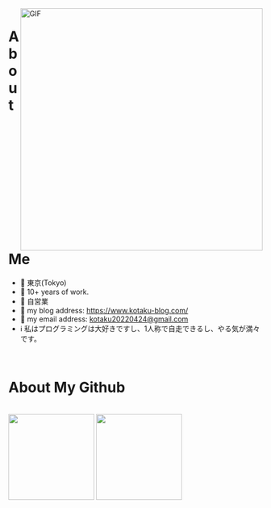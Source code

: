 <img align="right" alt="GIF" src="https://raw.githubusercontent.com/Espresso521/open-assets/main/img/blog/gif3.gif" width="480"/>

# About Me

- 📍 東京(Tokyo)
- :construction_worker: 10+ years of work.
- 🏢 自営業
- :flags: my blog address: https://www.kotaku-blog.com/
- :email: my email address: [kotaku20220424@gmail.com](mailto:kotaku20220424@gmail.com)
- ℹ️ 私はプログラミングは大好きですし、1人称で自走できるし、やる気が満々です。

</br>

# About My Github

<!--[![Top Langs](https://github-readme-stats.vercel.app/api/top-langs/?username=hqwlkj&layout=compact&langs_count=8&theme=cobalt)](https://github.com/hqwlkj/github-readme-stats)

[![Top Langs](https://github-readme-stats.vercel.app/api?username=hqwlkj&show_icons=true&theme=cobalt)](https://github.com/hqwlkj/github-readme-stats)-->

<br/> 
<div align="left">
<img height='170' src="https://github-readme-stats.vercel.app/api/top-langs/?username=Espresso521&layout=compact&langs_count=8&theme=cobalt" align="center" />
<img height='170' src="https://github-readme-stats.vercel.app/api?username=Espresso521&show_icons=true&theme=cobalt" align="center" />
</div> 

</br>
<div align="center">
<!--     <a href="https://juejin.cn/user/3931509310370701/posts"><img src="https://img.shields.io/badge/Website-掘金-blue" /></a>&emsp; -->
<!--     <a href="https://twitter.com/sun0225SUN/"><img src="https://img.shields.io/badge/Twitter-推特-blue" /></a>&emsp; -->
<!--     <a href="https://www.youtube.com/@sun0225SUN"><img src="https://img.shields.io/badge/YouTube-油管-c32136" /></a>&emsp; -->
<!--     <a href="https://box.sunguoqi.com/weixin_mp"><img src="https://img.shields.io/badge/WeChat-微信-07c160" /></a>&emsp; -->
<!--     <a href="https://space.bilibili.com/321426902"><img src="https://img.shields.io/badge/Bilibili-B站-ff69b4" /></a>&emsp; -->
<!--     <a href="https://blog.csdn.net/weixin_50915462/"><img src="https://img.shields.io/badge/CSDN-论坛-c32136" /></a>&emsp; -->
<!--     <a href="https://www.zhihu.com/people/sunguoqi/"><img src="https://img.shields.io/badge/Zhihu-知乎-blue" /></a>&emsp; -->
    <!-- visitor statistics logo 访客数统计徽标 -->
<!--     <img src="https://komarev.com/ghpvc/?username=Espresso521&label=Views&color=0e75b6&style=flat" alt="访问量统计" /> -->
    <!--  <img src="https://visitor-badge.glitch.me/badge?page_id=sun0225SUN" alt="访客统计" /> -->
  </div>
</br>
